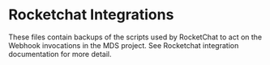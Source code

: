 # Rocketchat Integrations

These files contain backups of the scripts used by RocketChat to act on the Webhook invocations in the MDS project. See Rocketchat integration documentation for more detail.